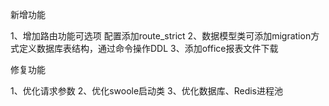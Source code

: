 
新增功能

1、增加路由功能可选项
    配置添加route_strict
2、数据模型类可添加migration方式定义数据库表结构，通过命令操作DDL
3、添加office报表文件下载

修复功能

1、优化请求参数
2、优化swoole启动类
3、优化数据库、Redis进程池
